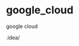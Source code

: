 # google_cloud
google cloud 

.idea/

[//]: # (python manage.py collectstatic --clear --noinput)

[//]: # (개발은 디버그 모드 켜고 하기)